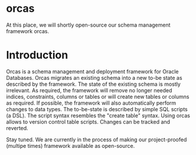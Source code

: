 orcas
=====
At this place, we will shortly open-source our schema management framework orcas.

Introduction
============
Orcas is a schema management and deployment framework for Oracle Databases. Orcas migrates an existing schema into a new to-be state as described by the framework.
The state of the existing schema is mostly irrelevant.  As required, the framework will remove no longer needed indices, constraints, columns or tables or will create new tables or columns as required. 
If possible, the framework will also automatically perform changes to data types.
The to-be-state is described by simple SQL scripts (a DSL). The script syntax resembles the "create table" syntax.
Using orcas allows to version control table scripts. Changes can be tracked and reverted. 

Stay tuned. We are currently in the process of making our project-proofed (multipe times) framework available as open-source.

